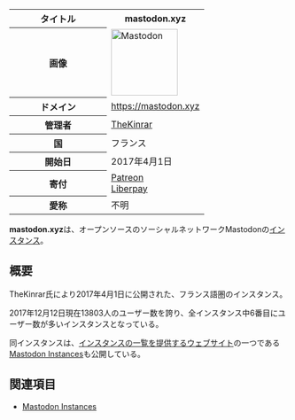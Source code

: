 <div>

<table>
<colgroup>
<col style="width: 50%" />
<col style="width: 50%" />
</colgroup>
<tbody>
<tr class="header">
<th>タイトル</th>
<th>mastodon.xyz</th>
</tr>

<tr class="odd">
<th>画像</th>
<td><a href="/%E3%83%95%E3%82%A1%E3%82%A4%E3%83%AB:Mastodon_logo.png" title="Mastodon"><img src="/images/thumb/0/00/Mastodon_logo.png/120px-Mastodon_logo.png" srcset="/images/thumb/0/00/Mastodon_logo.png/180px-Mastodon_logo.png 1.5x, /images/0/00/Mastodon_logo.png 2x" width="120" height="120" alt="Mastodon" /></a></td>
</tr>
<tr class="even">
<th scope="row">ドメイン</th>
<td><a href="https://mastodon.xyz" rel="nofollow">https://mastodon.xyz</a></td>
</tr>
<tr class="odd">
<th scope="row">管理者</th>
<td><a href="https://mastodon.xyz/@TheKinrar" rel="nofollow">TheKinrar</a></td>
</tr>
<tr class="even">
<th scope="row">国</th>
<td>フランス</td>
</tr>
<tr class="odd">
<th scope="row">開始日</th>
<td>2017年4月1日</td>
</tr>
<tr class="even">
<th scope="row">寄付</th>
<td><a href="https://patreon.com/TheKinrar" rel="nofollow">Patreon</a><br />
<a href="https://liberapay.com/thekinrar" rel="nofollow">Liberpay</a></td>
</tr>
<tr class="odd">
<th scope="row">愛称</th>
<td>不明</td>
</tr>
</tbody>
</table>

**mastodon.xyz**は、オープンソースのソーシャルネットワークMastodonの[インスタンス](/%E3%82%A4%E3%83%B3%E3%82%B9%E3%82%BF%E3%83%B3%E3%82%B9 "インスタンス")。

## 概要

TheKinrar氏により2017年4月1日に公開された、フランス語圏のインスタンス。

2017年12月12日現在13803人のユーザー数を誇り、全インスタンス中6番目にユーザー数が多いインスタンスとなっている。

同インスタンスは、[インスタンスの一覧を提供するウェブサイト](/%E3%82%A4%E3%83%B3%E3%82%B9%E3%82%BF%E3%83%B3%E3%82%B9%E3%81%AE%E4%B8%80%E8%A6%A7%E3%82%92%E6%8F%90%E4%BE%9B%E3%81%99%E3%82%8B%E3%82%A6%E3%82%A7%E3%83%96%E3%82%B5%E3%82%A4%E3%83%88 "インスタンスの一覧を提供するウェブサイト")の一つである[Mastodon Instances](/Mastodon_Instances "Mastodon Instances")も公開している。

## 関連項目

-   [Mastodon Instances](/Mastodon_Instances "Mastodon Instances")

</div>
